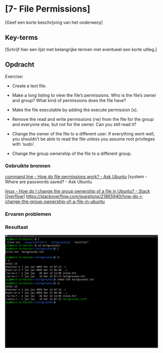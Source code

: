 # [7- File Permissions]

[Geef een korte beschrijving van het onderwerp]

## Key-terms

[Schrijf hier een lijst met belangrijke termen met eventueel een korte uitleg.]

## Opdracht

Exercise:

- Create a text file.

- Make a long listing to view the file’s permissions. Who is the file’s owner and group? What kind of permissions does the file have?

- Make the file executable by adding the execute permission (x).

- Remove the read and write permissions (rw) from the file for the group and everyone else, but not for the owner. Can you still read it?

- Change the owner of the file to a different user. If everything went well, you shouldn’t be able to read the file unless you assume root privileges with ‘sudo’.

- Change the group ownership of the file to a different group.

### Gebruikte bronnen

[command line - How do file permissions work? - Ask Ubuntu](https://askubuntu.com/questions/83/how-do-file-permissions-work)
[system - Where are passwords saved? - Ask Ubuntu

[linux - How do I change the group ownership of a file in Ubuntu? - Stack Overflow](https://stackoverflow.com/questions/21865940/how-do-i-change-the-group-ownership-of-a-file-in-ubuntu)]
https://stackoverflow.com/questions/21865940/how-do-i-change-the-group-ownership-of-a-file-in-ubuntu

### Ervaren problemen



### Resultaat

![file&permission.png](file&permission.png)

